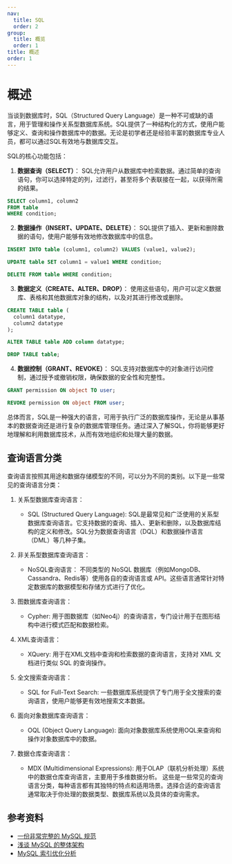 ```yaml
---
nav:
  title: SQL
  order: 2
group:
  title: 概览
  order: 1
title: 概述
order: 1
---
```


# 概述

当谈到数据库时，SQL（Structured Query Language）是一种不可或缺的语言，用于管理和操作关系型数据库系统。SQL提供了一种结构化的方式，使用户能够定义、查询和操作数据库中的数据。无论是初学者还是经验丰富的数据库专业人员，都可以通过SQL有效地与数据库交互。

SQL的核心功能包括：

1. **数据查询（SELECT）**： SQL允许用户从数据库中检索数据。通过简单的查询语句，你可以选择特定的列，过滤行，甚至将多个表联接在一起，以获得所需的结果。

```sql
SELECT column1, column2
FROM table
WHERE condition;
```

2. **数据操作（INSERT、UPDATE、DELETE）**： SQL提供了插入、更新和删除数据的语句，使用户能够有效地修改数据库中的信息。

```sql
INSERT INTO table (column1, column2) VALUES (value1, value2);

UPDATE table SET column1 = value1 WHERE condition;

DELETE FROM table WHERE condition;
```

3. **数据定义（CREATE、ALTER、DROP）**： 使用这些语句，用户可以定义数据库、表格和其他数据库对象的结构，以及对其进行修改或删除。

```sql
CREATE TABLE table (
  column1 datatype,
  column2 datatype
);

ALTER TABLE table ADD column datatype;

DROP TABLE table;
```

4. **数据控制（GRANT、REVOKE）**： SQL支持对数据库中的对象进行访问控制，通过授予或撤销权限，确保数据的安全性和完整性。

```sql
GRANT permission ON object TO user;

REVOKE permission ON object FROM user;
```

总体而言，SQL是一种强大的语言，可用于执行广泛的数据库操作，无论是从事基本的数据查询还是进行复杂的数据库管理任务。通过深入了解SQL，你将能够更好地理解和利用数据库技术，从而有效地组织和处理大量的数据。

## 查询语言分类

查询语言按照其用途和数据存储模型的不同，可以分为不同的类别。以下是一些常见的查询语言分类：

1. 关系型数据库查询语言：

   - SQL (Structured Query Language): SQL是最常见和广泛使用的关系型数据库查询语言。它支持数据的查询、插入、更新和删除，以及数据库结构的定义和修改。SQL分为数据查询语言（DQL）和数据操作语言（DML）等几种子集。

2. 非关系型数据库查询语言：

   - NoSQL查询语言： 不同类型的 NoSQL 数据库（例如MongoDB、Cassandra、Redis等）使用各自的查询语言或 API。这些语言通常针对特定数据库的数据模型和存储方式进行了优化。

3. 图数据库查询语言：

   - Cypher: 用于图数据库（如Neo4j）的查询语言，专门设计用于在图形结构中进行模式匹配和数据检索。

4. XML查询语言：

   - XQuery: 用于在XML文档中查询和检索数据的查询语言，支持对 XML 文档进行类似 SQL 的查询操作。

5. 全文搜索查询语言：

   - SQL for Full-Text Search: 一些数据库系统提供了专门用于全文搜索的查询语言，使用户能够更有效地搜索文本数据。

6. 面向对象数据库查询语言：

   - OQL (Object Query Language): 面向对象数据库系统使用OQL来查询和操作对象数据库中的数据。

7. 数据仓库查询语言：

   - MDX (Multidimensional Expressions): 用于OLAP（联机分析处理）系统中的数据仓库查询语言，主要用于多维数据分析。
这些是一些常见的查询语言分类，每种语言都有其独特的特点和适用场景。选择合适的查询语言通常取决于你处理的数据类型、数据库系统以及具体的查询需求。

## 参考资料

- [一份非常完整的 MySQL 规范](https://mp.weixin.qq.com/s/OGprXpPfWFlpAdxah4YHsA)
- [浅谈 MySQL 的整体架构](https://juejin.im/post/5ce244f8f265da1bab297ffa)
- [MySQL 索引优化分析](https://www.cnblogs.com/itdragon/p/8146439.html)
